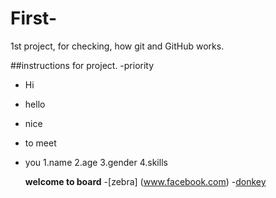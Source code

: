 # First-
1st project, for checking,
how git and GitHub works.

##instructions for project.
-priority
- Hi
- hello
- nice
- to meet
- you
  1.name
  2.age
  3.gender
  4.skills


  **welcome to board**
  -[zebra] (www.facebook.com)
  -[donkey](https://www.electronicwings.com)
